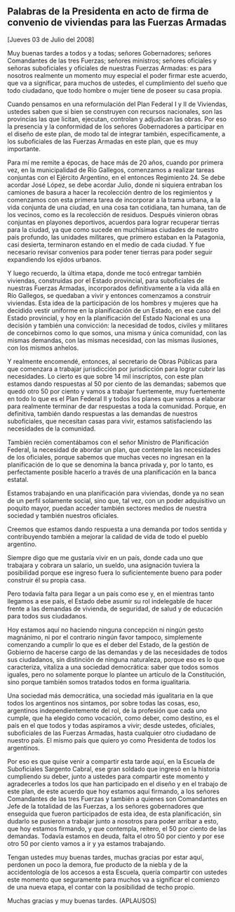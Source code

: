 Palabras de la Presidenta en acto de firma de convenio de viviendas para las Fuerzas Armadas
--------------------------------------------------------------------------------------------

[Jueves 03 de Julio del 2008]

Muy buenas tardes a todos y a todas; señores Gobernadores; señores
Comandantes de las tres Fuerzas; señores ministros; señores oficiales y
señoras suboficiales y oficiales de nuestras Fuerzas Armadas: es para
nosotros realmente un momento muy especial el poder firmar este acuerdo,
que va a significar, para muchos de ustedes, el cumplimiento del sueño
que todo ciudadano, que todo hombre o mujer tiene de poseer su casa
propia.

Cuando pensamos en una reformulación del Plan Federal I y II de
Viviendas, ustedes saben que si bien se construyen con recursos
nacionales, son las provincias las que licitan, ejecutan, controlan y
adjudican las obras. Por eso la presencia y la conformidad de los
señores Gobernadores a participar en el diseño de este plan, de modo tal
de integrar también, específicamente, a los suboficiales de las Fuerzas
Armadas en este plan, que es muy importante.

Para mí me remite a épocas, de hace más de 20 años, cuando por primera
vez, en la municipalidad de Río Gallegos, comenzamos a realizar tareas
conjuntas con el Ejército Argentino, en el entonces Regimiento 24. Se
debe acordar José López, se debe acordar Julio, donde ni siquiera
entraban los camiones de basura a hacer la recolección dentro de los
regimientos y comenzamos con esta primera tarea de incorporar a la trama
urbana, a la vida conjunta de una ciudad, en una cosa tan cotidiana, tan
humana, tan de los vecinos, como es la recolección de residuos. Después
vinieron obras conjuntas en playones deportivos, acuerdos para lograr
recuperar tierras para la ciudad, ya que como sucede en muchísimas
ciudades de nuestro país profundo, las unidades militares, que primero
estaban en la Patagonia, casi desierta, terminaron estando en el medio
de cada ciudad. Y fue necesario revisar convenios para poder tener
tierras para poder seguir expandiendo los ejidos urbanos.

Y luego recuerdo, la última etapa, donde me tocó entregar también
viviendas, construidas por el Estado provincial, para suboficiales de
nuestras Fuerzas Armadas, incorporados definitivamente a la vida allá en
Río Gallegos, se quedaban a vivir y entonces comenzamos a construir
viviendas. Esta idea de la participación de los hombres y mujeres que ha
decidido vestir uniforme en la planificación de un Estado, en ese caso
del Estado provincial, y hoy en la planificación del Estado Nacional es
una decisión y también una convicción: la necesidad de todos, civiles y
militares de concebirnos como lo que somos, una misma y única comunidad,
con las mismas demandas, con las mismas necesidad, con las mismas
ilusiones, con los mismos anhelos.

Y realmente encomendé, entonces, al secretario de Obras Públicas para
que comenzara a trabajar jurisdicción por jurisdicción para lograr
cubrir las necesidades. Lo cierto es que sobre 14 mil inscriptos, con
este plan estamos dando respuestas al 50 por ciento de las demandas;
sabemos que quedó otro 50 por ciento y vamos a trabajar fuertemente, muy
fuertemente en todo lo que es el Plan Federal II y todos los planes que
vamos a elaborar para realmente terminar de dar respuestas a toda la
comunidad. Porque, en definitiva, también dando respuestas a las
demandas de nuestros suboficiales, que necesitan casas para vivir,
estamos satisfaciendo las necesidades de la comunidad.

También recién comentábamos con el señor Ministro de Planificación
Federal, la necesidad de abordar un plan, que contemple las necesidades
de los oficiales, porque sabemos que muchas veces no ingresan en la
planificación de lo que se denomina la banca privada y, por lo tanto, es
perfectamente posible hacerlo a través de una planificación en la banca
estatal.

Estamos trabajando en una planificación para viviendas, donde ya no sean
de un perfil solamente social, sino que, tal vez, con un poder
adquisitivo un poquito mayor, puedan acceder también sectores medios de
nuestra sociedad y también nuestros oficiales.

Creemos que estamos dando respuesta a una demanda por todos sentida y
contribuyendo también a mejorar la calidad de vida de todo el pueblo
argentino.

Siempre digo que me gustaría vivir en un país, donde cada uno que
trabajara y cobrara un salario, un sueldo, una asignación tuviera la
posibilidad porque ese ingreso fuera lo suficientemente bueno para poder
construir él su propia casa.

Pero todavía falta para llegar a un país como ese y, en el mientras
tanto llegamos a ese país, el Estado debe asumir su rol indelegable de
hacer frente a las demandas de vivienda, de seguridad, de salud y de
educación para todos sus ciudadanos.

Hoy estamos aquí no haciendo ninguna concepción ni ningún gesto
magnánimo, ni por el contrario ningún favor tampoco, simplemente
comenzando a cumplir lo que es el deber del Estado, de la gestión de
Gobierno de hacerse cargo de las demandas y de las necesidades de todos
sus ciudadanos, sin distinción de ninguna naturaleza, porque eso es lo
que caracteriza, vitaliza a una sociedad democrática: saber que todos
somos iguales, pero no solamente porque lo plantee un artículo de la
Constitución, sino porque también somos tratados todos en forma
igualitaria.

Una sociedad más democrática, una sociedad más igualitaria en la que
todos los argentinos nos sintamos, por sobre todas las cosas, eso,
argentinos independientemente del rol, de la profesión que cada uno
cumple, que ha elegido como vocación, como deber, como destino, es el
país en el que todos y todas aspiramos a vivir; desde ustedes,
oficiales, suboficiales de las Fuerzas Armadas, hasta cualquier otro
ciudadano de nuestro país. El mismo país que quiero yo como Presidenta
de todos los argentinos.

Por eso es que quise venir a compartir esta tarde aquí, en la Escuela de
Suboficiales Sargento Cabral, ese gran soldado que ingresó en la
historia cumpliendo su deber, junto a ustedes para compartir este
momento y agradecerles a todos los que han participado en el diseño y en
el trabajo de este plan, de este acuerdo que hoy estamos aquí firmando,
a los señores Comandantes de las tres Fuerzas y también a quienes son
Comandantes en Jefe de la totalidad de las Fuerzas, a los señores
gobernadores que enseguida que fueron participados de esta idea, de esta
planificación, sin dudarlo se pusieron a trabajar junto a nosotros para
poder arribar a esto, que hoy estamos firmando, y que contempla,
reitero, el 50 por ciento de las demandas. Todavía estamos en deuda,
falta el otro 50 por ciento y por ese otro 50 por ciento vamos a ir y ya
estamos trabajando.

Tengan ustedes muy buenas tardes, muchas gracias por estar aquí,
perdonen un poco la demora, fue producto de la niebla y de la
accidentología de los accesos a esta Escuela, quería compartir con
ustedes este momento que seguramente para muchos va a significar el
comienzo de una nueva etapa, el contar con la posibilidad de techo
propio.

Muchas gracias y muy buenas tardes. (APLAUSOS)

 
